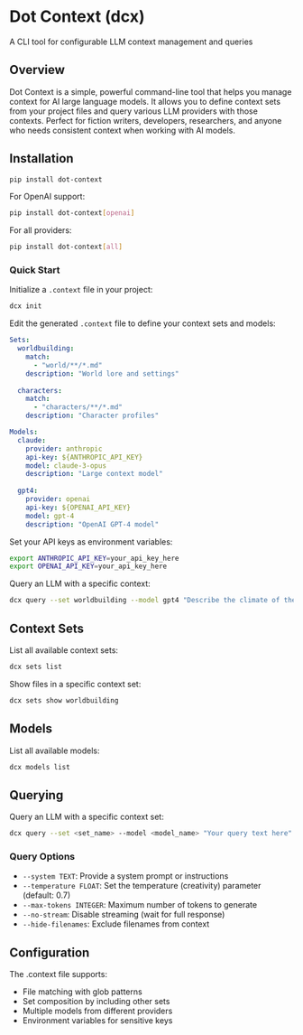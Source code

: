 # Dot Context (dcx)
A CLI tool for configurable LLM context management and queries

## Overview
Dot Context is a simple, powerful command-line tool that helps you manage context for AI large language models. It allows you to define context sets from your project files and query various LLM providers with those contexts.
Perfect for fiction writers, developers, researchers, and anyone who needs consistent context when working with AI models.

## Installation
```bash
pip install dot-context
```

For OpenAI support:
```bash
pip install dot-context[openai]
```

For all providers:
```bash
pip install dot-context[all]
```

### Quick Start

Initialize a `.context` file in your project:

```bash
dcx init
```

Edit the generated `.context` file to define your context sets and models:

```yaml
Sets:
  worldbuilding:
    match:
      - "world/**/*.md"
    description: "World lore and settings"
  
  characters:
    match:
      - "characters/**/*.md"
    description: "Character profiles"

Models:
  claude:
    provider: anthropic
    api-key: ${ANTHROPIC_API_KEY}
    model: claude-3-opus
    description: "Large context model"
  
  gpt4:
    provider: openai
    api-key: ${OPENAI_API_KEY}
    model: gpt-4
    description: "OpenAI GPT-4 model"
```

Set your API keys as environment variables:

```bash
export ANTHROPIC_API_KEY=your_api_key_here
export OPENAI_API_KEY=your_api_key_here
```

Query an LLM with a specific context:

```bash
dcx query --set worldbuilding --model gpt4 "Describe the climate of the Northern Region"
```

## Context Sets

List all available context sets:

```bash
dcx sets list
```

Show files in a specific context set:

```bash
dcx sets show worldbuilding
```

## Models

List all available models:

```bash
dcx models list
```

## Querying

Query an LLM with a specific context set:

```bash
dcx query --set <set_name> --model <model_name> "Your query text here"
```

### Query Options

- `--system TEXT`: Provide a system prompt or instructions
- `--temperature FLOAT`: Set the temperature (creativity) parameter (default: 0.7)
- `--max-tokens INTEGER`: Maximum number of tokens to generate
- `--no-stream`: Disable streaming (wait for full response)
- `--hide-filenames`: Exclude filenames from context

## Configuration
The .context file supports:

- File matching with glob patterns
- Set composition by including other sets
- Multiple models from different providers
- Environment variables for sensitive keys